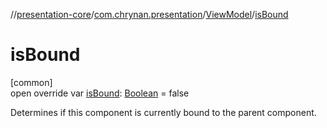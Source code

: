 //[presentation-core](../../../index.md)/[com.chrynan.presentation](../index.md)/[ViewModel](index.md)/[isBound](is-bound.md)

# isBound

[common]\
open override var [isBound](is-bound.md): [Boolean](https://kotlinlang.org/api/latest/jvm/stdlib/kotlin/-boolean/index.html) = false

Determines if this component is currently bound to the parent component.
